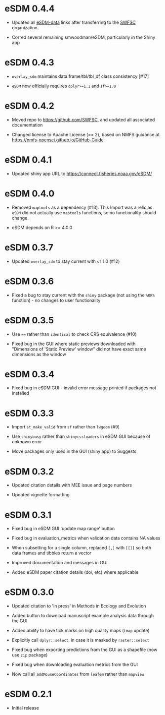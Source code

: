 # eSDM 0.4.4

* Updated all [eSDM-data](https://github.com/SWFSC/eSDM-data) links after transferring to the [SWFSC](https://github.com/SWFSC) organization. 

* Corred several remaining smwoodman/eSDM, particularly in the Shiny app


# eSDM 0.4.3

* `overlay_sdm` maintains data.frame/tbl/tbl_df class consistency [#17]

* `eSDM` now officially requires `dplyr>=1.1` and `sf>=1.0`


# eSDM 0.4.2

* Moved repo to https://github.com/SWFSC, and updated all associated documentation

* Changed license to Apache License (== 2), based on NMFS guidance at https://nmfs-opensci.github.io/GitHub-Guide


# eSDM 0.4.1

* Updated shiny app URL to https://connect.fisheries.noaa.gov/eSDM/


# eSDM 0.4.0

* Removed `maptools` as a dependency (#13). This Import was a relic as `eSDM` did not actually use `maptools` functions, so no functionality should change.

* eSDM depends on R >= 4.0.0


# eSDM 0.3.7

* Updated `overlay_sdm` to stay current with `sf` 1.0 (#12)


# eSDM 0.3.6

* Fixed a bug to stay current with the `shiny` package (not using the `%OR%` function) - no changes to user functionality


# eSDM 0.3.5

* Use `==` rather than `identical` to check CRS equivalence (#10)

* Fixed bug in the GUI where static previews downloaded with "Dimensions of 'Static Preview' window" did not have exact same dimensions as the window


# eSDM 0.3.4

* Fixed bug in eSDM GUI - invalid error message printed if packages not installed


# eSDM 0.3.3

* Import `st_make_valid` from `sf` rather than `lwgeom` (#9)

* Use `shinybusy` rather than `shinycssloaders` in eSDM GUI because of unknown error

* Move packages only used in the GUI (shiny app) to Suggests


# eSDM 0.3.2

* Updated citation details with MEE issue and page numbers

* Updated vignette formatting 


# eSDM 0.3.1

* Fixed bug in eSDM GUI 'update map range' button

* Fixed bug in evaluation_metrics when validation data contains NA values

* When subsetting for a single column, replaced `[,]` with `[[]]` so both data frames and tibbles return a vector

* Improved documentation and messages in GUI

* Added eSDM paper citation details (doi, etc) where applicable


# eSDM 0.3.0

* Updated citation to 'in press' in Methods in Ecology and Evolution

* Added button to download manuscript example analysis data through the GUI

* Added ability to have tick marks on high quality maps (`tmap` update)

* Explicitly call `dplyr::select`, in case it is masked by `raster::select`

* Fixed bug when exporting predictions from the GUI as a shapefile (now use `zip` package)

* Fixed bug when downloading evaluation metrics from the GUI

* Now call all `addMouseCoordinates` from `leafem` rather than `mapview`


# eSDM 0.2.1

* Initial release
